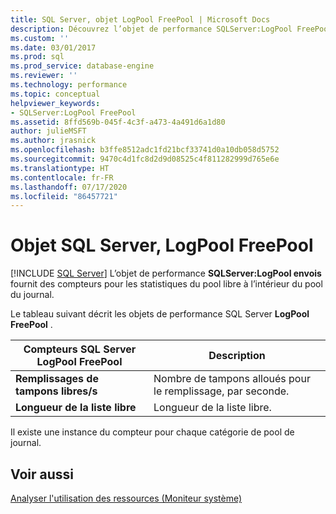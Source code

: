 ```yaml
---
title: SQL Server, objet LogPool FreePool | Microsoft Docs
description: Découvrez l’objet de performance SQLServer:LogPool FreePool, qui fournit des compteurs pour les statistiques du pool libre à l’intérieur du pool du journal.
ms.custom: ''
ms.date: 03/01/2017
ms.prod: sql
ms.prod_service: database-engine
ms.reviewer: ''
ms.technology: performance
ms.topic: conceptual
helpviewer_keywords:
- SQLServer:LogPool FreePool
ms.assetid: 8ffd569b-045f-4c3f-a473-4a491d6a1d80
author: julieMSFT
ms.author: jrasnick
ms.openlocfilehash: b3ffe8512adc1fd21bcf33741d0a10db058d5752
ms.sourcegitcommit: 9470c4d1fc8d2d9d08525c4f811282999d765e6e
ms.translationtype: HT
ms.contentlocale: fr-FR
ms.lasthandoff: 07/17/2020
ms.locfileid: "86457721"
---
```

# <a name="sql-server-logpool-freepool-object"></a>Objet SQL Server, LogPool FreePool
 [!INCLUDE [SQL Server](../../includes/applies-to-version/sqlserver.md)]
L’objet de performance **SQLServer:LogPool envois** fournit des compteurs pour les statistiques du pool libre à l’intérieur du pool du journal.

Le tableau suivant décrit les objets de performance SQL Server **LogPool FreePool** .

|**Compteurs SQL Server LogPool FreePool**|Description|  
|-------------|-----------------|  
|**Remplissages de tampons libres/s**|Nombre de tampons alloués pour le remplissage, par seconde.|
|**Longueur de la liste libre**|Longueur de la liste libre.|

Il existe une instance du compteur pour chaque catégorie de pool de journal.

## <a name="see-also"></a>Voir aussi  
[Analyser l'utilisation des ressources (Moniteur système)](../../relational-databases/performance-monitor/monitor-resource-usage-system-monitor.md)

